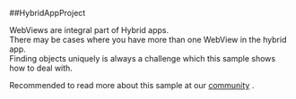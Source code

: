 ##HybridAppProject

WebViews are integral part of Hybrid apps.<br/>
There may be cases where you have more than one WebView in the hybrid app.<br/>
Finding objects uniquely is always a challenge which this sample shows how to deal with.

Recommended to read more about this sample at our [community](https://community.perfectomobile.com/posts/1201527-hybrid-apps-object-spy-support-for-multiple-webviews) .
